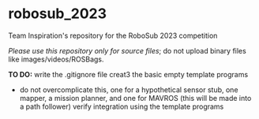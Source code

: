 # robosub_2023
Team Inspiration's repository for the RoboSub 2023 competition

*Please use this repository only for source files*; do not upload binary files like images/videos/ROSBags.

**TO DO:**
write the .gitignore file
creat3 the basic empty template programs 
- do not overcomplicate this, one for a hypothetical sensor stub, one mapper, a mission planner, and one for MAVROS (this will be made into a path follower)
verify integration using the template programs
